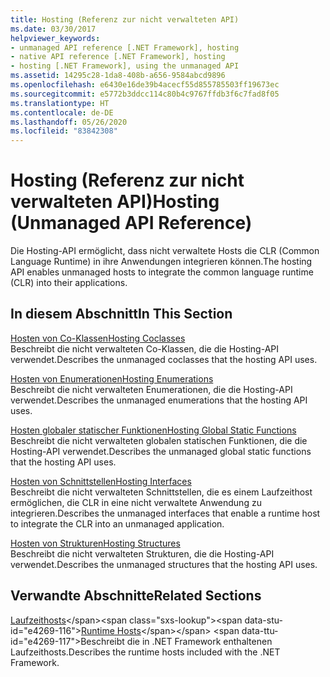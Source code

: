 ```yaml
---
title: Hosting (Referenz zur nicht verwalteten API)
ms.date: 03/30/2017
helpviewer_keywords:
- unmanaged API reference [.NET Framework], hosting
- native API reference [.NET Framework], hosting
- hosting [.NET Framework], using the unmanaged API
ms.assetid: 14295c28-1da8-408b-a656-9584abcd9896
ms.openlocfilehash: e6430e16de39b4acecf55d855785503ff19673ec
ms.sourcegitcommit: e5772b3ddcc114c80b4c9767ffdb3f6c7fad8f05
ms.translationtype: HT
ms.contentlocale: de-DE
ms.lasthandoff: 05/26/2020
ms.locfileid: "83842308"
---
```

# <a name="hosting-unmanaged-api-reference"></a><span data-ttu-id="e4269-102">Hosting (Referenz zur nicht verwalteten API)</span><span class="sxs-lookup"><span data-stu-id="e4269-102">Hosting (Unmanaged API Reference)</span></span>
<span data-ttu-id="e4269-103">Die Hosting-API ermöglicht, dass nicht verwaltete Hosts die CLR (Common Language Runtime) in ihre Anwendungen integrieren können.</span><span class="sxs-lookup"><span data-stu-id="e4269-103">The hosting API enables unmanaged hosts to integrate the common language runtime (CLR) into their applications.</span></span>  
  
## <a name="in-this-section"></a><span data-ttu-id="e4269-104">In diesem Abschnitt</span><span class="sxs-lookup"><span data-stu-id="e4269-104">In This Section</span></span>  
 [<span data-ttu-id="e4269-105">Hosten von Co-Klassen</span><span class="sxs-lookup"><span data-stu-id="e4269-105">Hosting Coclasses</span></span>](hosting-coclasses.md)  
 <span data-ttu-id="e4269-106">Beschreibt die nicht verwalteten Co-Klassen, die die Hosting-API verwendet.</span><span class="sxs-lookup"><span data-stu-id="e4269-106">Describes the unmanaged coclasses that the hosting API uses.</span></span>  
  
 [<span data-ttu-id="e4269-107">Hosten von Enumerationen</span><span class="sxs-lookup"><span data-stu-id="e4269-107">Hosting Enumerations</span></span>](hosting-enumerations.md)  
 <span data-ttu-id="e4269-108">Beschreibt die nicht verwalteten Enumerationen, die die Hosting-API verwendet.</span><span class="sxs-lookup"><span data-stu-id="e4269-108">Describes the unmanaged enumerations that the hosting API uses.</span></span>  
  
 [<span data-ttu-id="e4269-109">Hosten globaler statischer Funktionen</span><span class="sxs-lookup"><span data-stu-id="e4269-109">Hosting Global Static Functions</span></span>](hosting-global-static-functions.md)  
 <span data-ttu-id="e4269-110">Beschreibt die nicht verwalteten globalen statischen Funktionen, die die Hosting-API verwendet.</span><span class="sxs-lookup"><span data-stu-id="e4269-110">Describes the unmanaged global static functions that the hosting API uses.</span></span>  
  
 [<span data-ttu-id="e4269-111">Hosten von Schnittstellen</span><span class="sxs-lookup"><span data-stu-id="e4269-111">Hosting Interfaces</span></span>](hosting-interfaces.md)  
 <span data-ttu-id="e4269-112">Beschreibt die nicht verwalteten Schnittstellen, die es einem Laufzeithost ermöglichen, die CLR in eine nicht verwaltete Anwendung zu integrieren.</span><span class="sxs-lookup"><span data-stu-id="e4269-112">Describes the unmanaged interfaces that enable a runtime host to integrate the CLR into an unmanaged application.</span></span>  
  
 [<span data-ttu-id="e4269-113">Hosten von Strukturen</span><span class="sxs-lookup"><span data-stu-id="e4269-113">Hosting Structures</span></span>](hosting-structures.md)  
 <span data-ttu-id="e4269-114">Beschreibt die nicht verwalteten Strukturen, die die Hosting-API verwendet.</span><span class="sxs-lookup"><span data-stu-id="e4269-114">Describes the unmanaged structures that the hosting API uses.</span></span>  
  
## <a name="related-sections"></a><span data-ttu-id="e4269-115">Verwandte Abschnitte</span><span class="sxs-lookup"><span data-stu-id="e4269-115">Related Sections</span></span>  
 <span data-ttu-id="e4269-116">[Laufzeithosts](https://docs.microsoft.com/previous-versions/dotnet/netframework-4.0/a51xd4ze(v=vs.100))</span><span class="sxs-lookup"><span data-stu-id="e4269-116">[Runtime Hosts](https://docs.microsoft.com/previous-versions/dotnet/netframework-4.0/a51xd4ze(v=vs.100))</span></span>  
 <span data-ttu-id="e4269-117">Beschreibt die in .NET Framework enthaltenen Laufzeithosts.</span><span class="sxs-lookup"><span data-stu-id="e4269-117">Describes the runtime hosts included with the .NET Framework.</span></span>
